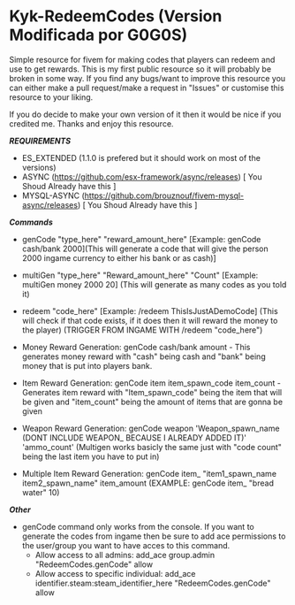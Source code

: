 # Kyk-RedeemCodes (Version Modificada por G0G0S)
Simple resource for fivem for making codes that players can redeem and use to get rewards.
This is my first public resource so it will probably be broken in some way. If you find any bugs/want to improve this resource you can either make a pull request/make a request in "Issues" or customise this resource to your liking.

If you do decide to make your own version of it then it would be nice if you credited me. Thanks and enjoy this resource.

***REQUIREMENTS***
- ES_EXTENDED (1.1.0 is prefered but it should work on most of the versions)
- ASYNC (https://github.com/esx-framework/async/releases) [ You Shoud Already have this ]
- MYSQL-ASYNC (https://github.com/brouznouf/fivem-mysql-async/releases) [ You Shoud Already have this ]

***Commands***
- genCode "type_here" "reward_amount_here" [Example: genCode cash/bank 2000](This will generate a code that will give the person 2000 ingame currency to either his bank or as cash)]
- multiGen "type_here" "Reward_amount_here" "Count" [Example: multiGen money 2000 20] (This will generate as many codes as you told it)
- redeem "code_here" [Example: /redeem ThisIsJustADemoCode] (This will check if that code exists, if it does then it will reward the money to the player) (TRIGGER FROM INGAME WITH /redeem "code_here")

- Money Reward Generation: genCode cash/bank amount - This generates money reward with "cash" being cash and "bank" being money that is put into players bank.
- Item Reward Generation: genCode item item_spawn_code item_count - Generates item reward with "Item_spawn_code" being the item that will be given and "item_count" being the amount of items that are gonna be given
- Weapon Reward Generation: genCode weapon 'Weapon_spawn_name (DONT INCLUDE WEAPON_ BECAUSE I ALREADY ADDED IT)' 'ammo_count'
(Multigen works basicly the same just with "code count" being the last item you have to put in)
- Multiple Item Reward Generation: genCode item_ "item1_spawn_name item2_spawn_name" item_amount     (EXAMPLE: genCode item_ "bread water" 10)

***Other***
- genCode command only works from the console. If you want to generate the codes from ingame then be sure to add ace permissions to the user/group you want to have acces to this command.
  - Allow access to all admins: add_ace group.admin "RedeemCodes.genCode" allow
  - Allow access to specific individual: add_ace identifier.steam:steam_identifier_here "RedeemCodes.genCode" allow
